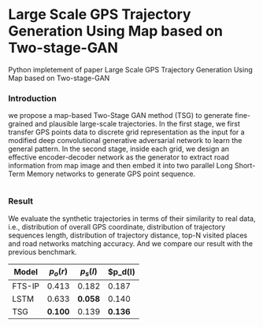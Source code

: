 # Large Scale GPS Trajectory Generation Using Map based on Two-stage-GAN

Python impletement of paper Large Scale GPS Trajectory Generation Using Map based on Two-stage-GAN

### Introduction

we propose a map-based Two-Stage GAN method (TSG) to generate fine-grained and plausible large-scale trajectories. In the first stage, we first transfer GPS points data to discrete grid representation as the input for a modified deep convolutional generative adversarial network to learn the general pattern. In the second stage, inside each grid, we design an effective encoder-decoder network as the generator to extract road information from map image and then embed it into two parallel Long Short-Term Memory networks to generate GPS point sequence.

<img href = "pipeline.png"></img>

### Result

We evaluate the synthetic trajectories in terms of their similarity to real data, i.e., distribution of overall GPS coordinate, distribution of trajectory sequences length, distribution of trajectory distance, top-N visited places and road networks matching accuracy. And we compare our result with the previous benchmark.

| Model | $p_o(r)$ | $p_s(l)$ | $p_d(l) |
| ---- | ---- | ---- | ---- |
| FTS-IP | 0.413 | 0.182| 0.187|
| LSTM | 0.633 | **0.058** | 0.140|
| TSG | **0.100** | 0.139 | **0.136**|






